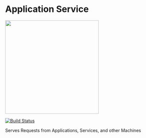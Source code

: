 Application Service
==============================================

[<img src="https://raw.githubusercontent.com/RedRoma/Aroma/develop/Graphics/Logo.png" width="300">](http://aroma.redroma.tech/)

[![Build Status](http://jenkins.redroma.tech/view/Aroma/job/Application%20Service/badge/icon)](http://jenkins.redroma.tech/view/Aroma/job/Application%20Service/)

Serves Requests from Applications, Services, and other Machines

